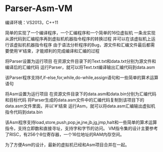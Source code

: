 # Parser-Asm-VM

编译环境：VS2013，C++11

简单的实现了一个编译程序，一个汇编程序和一个简单的16位虚拟机
一条龙实现从源代码到汇编程序再到虚拟机机器指令程序的转换过程
并可以在该虚拟机上运行该虚拟机机器指令程序
由于语法分析程序的Bug，源文件和汇编文件最后都需要使用‘#’结束，才能顺利的完成编译和汇编的过程

将Parser设置为运行项目
在资源文件目录下的Text.txt和data.txt分别为源文件和编译后的汇编代码
运行Parser，就可以将Text.txt编译输出汇编代码到data.asm

该Parser程序支持if,if-else,for,while,do-while,assign语句和一些简单的算术运算语句

将Asm设置为运行项目
在资源文件目录下的data.asm和data.bin分别为汇编代码和目标代码
将Parser生成的data.asm文件中的汇编代码复制到该项目下的data.asm文件里面，并以'#'结束
运行Asm，就可以将data.asm汇编输出虚拟机指令代码到data.bin

该Asm程序支持load,store,push,pop,je,jne,jb,jg,jmp,halt和一些简单的算术运算指令，支持立即数和直接寻址，支持字和字节的访问。
VM指令集的设计主要参考了RISC，有256个8位寄存器，一个16位地址的RAM内存空间。

为了方便Asm的设计，最新的虚拟机已经和Asm项目合并在一起。
